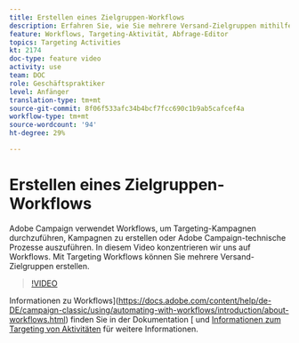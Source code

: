 ```yaml
---
title: Erstellen eines Zielgruppen-Workflows
description: Erfahren Sie, wie Sie mehrere Versand-Zielgruppen mithilfe eines Targeting-Workflows definieren.
feature: Workflows, Targeting-Aktivität, Abfrage-Editor
topics: Targeting Activities
kt: 2174
doc-type: feature video
activity: use
team: DOC
role: Geschäftspraktiker
level: Anfänger
translation-type: tm+mt
source-git-commit: 8f06f533afc34b4bcf7fcc690c1b9ab5cafcef4a
workflow-type: tm+mt
source-wordcount: '94'
ht-degree: 29%

---
```



# Erstellen eines Zielgruppen-Workflows

Adobe Campaign verwendet Workflows, um Targeting-Kampagnen durchzuführen, Kampagnen zu erstellen oder Adobe Campaign-technische Prozesse auszuführen. In diesem Video konzentrieren wir uns auf Workflows. Mit Targeting Workflows können Sie mehrere Versand-Zielgruppen erstellen.

>[!VIDEO](https://video.tv.adobe.com/v/25605?quality=12)

Informationen zu Workflows](https://docs.adobe.com/content/help/de-DE/campaign-classic/using/automating-with-workflows/introduction/about-workflows.html) finden Sie in der Dokumentation [
und [Informationen zum Targeting von Aktivitäten](https://docs.adobe.com/content/help/de-DE/campaign-classic/using/automating-with-workflows/targeting-activities/about-targeting-activities.html) für weitere Informationen.
